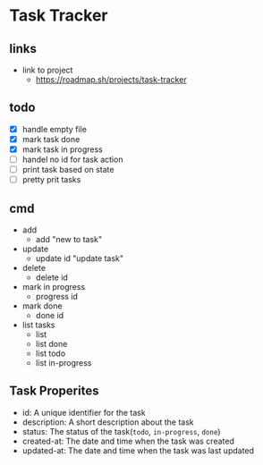 # Task Tracker

## links

- link to project
  - <https://roadmap.sh/projects/task-tracker>

## todo

- [x] handle empty file
- [x] mark task done
- [x] mark task in progress
- [ ] handel no id for task action
- [ ] print task based on state
- [ ] pretty prit tasks

## cmd

- add
  - add "new to task"
- update
  - update id "update task"
- delete
  - delete id
- mark in progress
  - progress id
- mark done
  - done id
- list tasks
  - list
  - list done
  - list todo
  - list in-progress

## Task Properites

- id: A unique identifier for the task
- description: A short description about the task
- status: The status of the task(`todo`, `in-progress`, `done`)
- created-at: The date and time when the task was created
- updated-at: The date and time when the task was last updated
